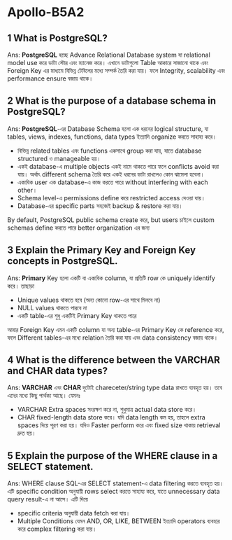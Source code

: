 # Apollo-B5A2

## 1 What is PostgreSQL?

Ans: **PostgreSQL** হচ্ছে Advance Relational Database system যা relational model use করে ডাটা স্টোর এবং ম্যানেজ করে। এখানে ডাটাগুলো Table আকারে সাজানো থাকে এবং Foreign Key এর মাধ্যমে বিভিন্ন টেবিলের মধ্যে সম্পর্ক তৈরি করা যায়। ফলে Integrity, scalability এবং performance ensure বজায় থাকে।

## 2 What is the purpose of a database schema in PostgreSQL?

Ans: **PostgreSQL**-এর Database Schema হলো এক ধরনের logical structure, যা tables, views, indexes, functions, data types ইত্যাদি organize করতে সাহায্য করে।

- বিভিন্ন related tables এবং functions একসাথে group করা যায়, যাতে database structured ও manageable হয়।
- একই database-এ multiple objects একই নামে থাকতে পারে ফলে conflicts avoid করা যায়। অর্থাৎ different schema তৈরি করে একই ধরনের ডাটা রাখলেও কোন ঝামেলা হবেনা।
- একাধিক user এক database-এ কাজ করতে পারে without interfering with each other।
- Schema level-এ permissions define করে restricted access দেওয়া যায়।
- Database-এর specific parts সহজেই backup & restore করা যায়।

By default, PostgreSQL public schema create করে, but users চাইলে custom schemas define করতে পারে better organization এর জন্য

## 3 Explain the Primary Key and Foreign Key concepts in PostgreSQL.

Ans: **Primary** Key হলো একটি বা একাধিক column, যা প্রতিটি row কে uniquely identify করে।
তাছাড়া

- Unique values থাকতে হবে (অন্য কোনো row-এর সাথে মিলবে না)
- NULL values থাকতে পারবে না
- একটি table-এর শুধু একটিই Primary Key থাকতে পারে

আবার Foreign Key এমন একটি column যা অন্য table-এর Primary Key কে reference করে, ফলে Different tables-এর মধ্যে relation তৈরি করা যায় এবং data consistency বজায় থাকে।

## 4 What is the difference between the VARCHAR and CHAR data types?

Ans: **VARCHAR** এবং **CHAR** দুটোই chareceter/string type data রাখতে ব্যবহৃত হয়। তবে এদের মধ্যে কিছু পার্থক্য আছে। যেমনঃ

- VARCHAR Extra spaces সংরক্ষণ করে না, শুধুমাত্র actual data store করে।
- CHAR fixed-length data store করে। যদি data length কম হয়, তাহলে extra spaces দিয়ে পূরণ করা হয়। যদিও Faster perform করে এবং fixed size থাকায় retrieval দ্রুত হয়।

## 5 Explain the purpose of the WHERE clause in a SELECT statement.

Ans: WHERE clause SQL-এর SELECT statement-এ data filtering করতে ব্যবহৃত হয়। এটি specific condition অনুযায়ী rows select করতে সাহায্য করে, যাতে unnecessary data query result-এ না আসে।
এটি দিয়ে

- specific criteria অনুযায়ী data fetch করা যায়।
- Multiple Conditions যেমন AND, OR, LIKE, BETWEEN ইত্যাদি operators ব্যবহার করে complex filtering করা যায়।
